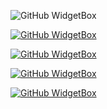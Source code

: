 ![GitHub WidgetBox](https://github-widgetbox.vercel.app/api/profile?username=absoftlabs&data=followers,repositories,stars&theme=darkmode)

[![GitHub WidgetBox](https://github-widgetbox.vercel.app/api/skills?languages=js,python,html,css,dart,json,powershell&includeNames=true)](https://github.com/Jurredr/github-widgetbox)


[![GitHub WidgetBox](https://github-widgetbox.vercel.app/api/skills?frameworks=react,next,bootstrap,tailwind,express&includeNames=true)](https://github.com/Jurredr/github-widgetbox)

[![GitHub WidgetBox](https://github-widgetbox.vercel.app/api/skills?tools=git,npm,yarn,firebase,mongodb,wordpress,woocommerce,vercel,nodejs,apache,nginx,aws,prettier&includeNames=true)](https://github.com/Jurredr/github-widgetbox)

[![GitHub WidgetBox](https://github-widgetbox.vercel.app/api/skills?software=linux,windows,vscode,figma,pycharm&includeNames=true)](https://github.com/Jurredr/github-widgetbox)
